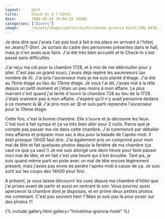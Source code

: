 ```yaml
---
layout:     post
title:      Check-In à l'hôtel
date:       2008-09-28 19:04:22 +0200
categories: ["Divers"]
image:      /assets/images/galleries/hiroshima-granvia-hotel/IMG_0438.JPG
---
```


Je dois dire que j'avais l'air pas tout à fait à ma place en arrivant à l'hôtel, en Jeans/T-Shirt. Je sortais du
cadre des personnes présentes dans le hall, mais je n'en avais que faire. J'ai été très bien accueilli et le
Check-In s'est passé sans difficultés.

<!--more-->

J'ai reçu ma clé pour la chambre 1728, et à moi de me débrouiller pour y aller. C'est pas un grand souci, j'avais
déjà repéré les ascenseurs (au nombre de 4). J'ai pris l'ascenseur mais je me suis planté d'étage. J'ai été au 7ème
étage au lieu du 17ème étage. Je vous l'ai dit, j'avais mal à la tête depuis un petit moment et j'étais un peu
moins à mon affaire. Le plus marrant c'est quand j'ai tenté d'ouvrir la chambre 728 au lieu de la 1728. J'étais
vraiment pas à mon affaire. J'espère qu'il n'y avait personne dedans à ce moment là :laughing: J'ai pris mon air 
:yum: et suis parti reprendre l'ascenseur pour le 17ème étage.

Cette fois, c'est la bonne chambre. Elle s'ouvre et je découvre les lieux. C'est tout à fait sympa et ça va très
bien aller pour 2 nuits. Parce que je compte pas passer ma vie dans cette chambre. J'ai commencé par déballer mes
affaires et préparer mon sac à dos pour la balade de l'après-midi. Il était presque 13h00 faut dire. J'ai également
pris un comprimé pour mon mal de tête et fait quelques photos depuis la fenêtre de ma chambre (ça vaut ce que ça
vaut !) Je me suis allongé une demi heure pour faire passer mon mal de tête, et en fait c'est une heure qui s'est
écoulée. Tant pis, je suis quand même parti en piste avec un mal de tête encore légèrement présent, mais j'avais
pas envie de perdre l'après-midi à cause de ça. Je suis sorti sur les coups des 14h00 pour finir.

A présent, je vous laisse découvrir les vues depuis ma chambre d'hôtel que j'ai prises avant de partir et aussi en
rentrant le soir. Vous pourrez aussi apercevoir la chambre dont je disposais, et en prime deux petites photos me
contenant. C'est pas souvent hein ? Mais je suis pas là pour poser sur des photos !!!

{% include gallery.html gallery="hiroshima-granvia-hotel" %}

